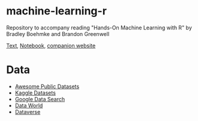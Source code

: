 # machine-learning-r
Repository to accompany reading "Hands-On Machine Learning with R" by Bradley Boehmke and Brandon Greenwell

[Text][textbook], [Notebook][notebook], [companion website][companion]

[notebook]:https://docs.google.com/document/d/1F0Ucy0wZfgNBKeRf5KRSUR96SdqRXShM_jhLabBeKwU/edit?usp=sharing
[textbook]:https://bradleyboehmke.github.io/HOML/
[companion]:https://koalaverse.github.io/homlr/

# Data

- [Awesome Public Datasets](https://github.com/awesomedata/awesome-public-datasets)  
- [Kaggle Datasets](https://www.kaggle.com/datasets)  
- [Google Data Search](https://datasetsearch.research.google.com/)
- [Data World](https://data.world/)  
- [Dataverse](https://dataverse.org/)  
